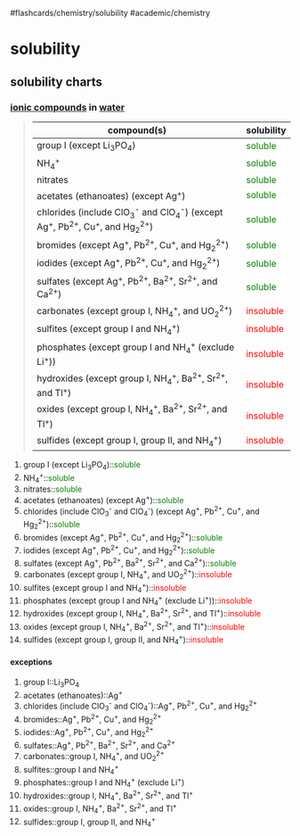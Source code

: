#flashcards/chemistry/solubility #academic/chemistry

# solubility

## solubility charts

### [ionic compounds](ionic%20compound) in [water](water)
> compound(s) | solubility
> -|-
> group I (except Li<sub>3</sub>PO<sub>4</sub>) | <span style="color: green;">soluble</span>
> NH<sub>4</sub><sup>+</sup> | <span style="color: green;">soluble</span>
> nitrates | <span style="color: green;">soluble</span>
> acetates (ethanoates) (except Ag<sup>+</sup>) | <span style="color: green;">soluble</span>
> chlorides (include ClO<sub>3</sub><sup>-</sup> and ClO<sub>4</sub><sup>-</sup>) (except Ag<sup>+</sup>, Pb<sup>2+</sup>, Cu<sup>+</sup>, and Hg<sub>2</sub><sup>2+</sup>) | <span style="color: green;">soluble</span>
> bromides (except Ag<sup>+</sup>, Pb<sup>2+</sup>, Cu<sup>+</sup>, and Hg<sub>2</sub><sup>2+</sup>) | <span style="color: green;">soluble</span>
> iodides (except Ag<sup>+</sup>, Pb<sup>2+</sup>, Cu<sup>+</sup>, and Hg<sub>2</sub><sup>2+</sup>) | <span style="color: green;">soluble</span>
> sulfates (except Ag<sup>+</sup>, Pb<sup>2+</sup>, Ba<sup>2+</sup>, Sr<sup>2+</sup>, and Ca<sup>2+</sup>) | <span style="color: green;">soluble</span>
> carbonates (except group I, NH<sub>4</sub><sup>+</sup>, and UO<sub>2</sub><sup>2+</sup>) | <span style="color: red;">insoluble</span>
> sulfites (except group I and NH<sub>4</sub><sup>+</sup>) | <span style="color: red;">insoluble</span>
> phosphates (except group I and NH<sub>4</sub><sup>+</sup> (exclude Li<sup>+</sup>)) | <span style="color: red;">insoluble</span>
> hydroxides (except group I, NH<sub>4</sub><sup>+</sup>, Ba<sup>2+</sup>, Sr<sup>2+</sup>, and Tl<sup>+</sup>) | <span style="color: red;">insoluble</span>
> oxides (except group I, NH<sub>4</sub><sup>+</sup>, Ba<sup>2+</sup>, Sr<sup>2+</sup>, and Tl<sup>+</sup>) | <span style="color: red;">insoluble</span>
> sulfides (except group I, group II, and NH<sub>4</sub><sup>+</sup>) | <span style="color: red;">insoluble</span>
1. group I (except Li<sub>3</sub>PO<sub>4</sub>)::<span style="color: green;">soluble</span> <!--SR:!2022-04-30,19,210-->
2. NH<sub>4</sub><sup>+</sup>::<span style="color: green;">soluble</span> <!--SR:!2022-05-21,40,262-->
3. nitrates::<span style="color: green;">soluble</span> <!--SR:!2022-05-08,25,216-->
4. acetates (ethanoates) (except Ag<sup>+</sup>)::<span style="color: green;">soluble</span> <!--SR:!2022-05-27,39,242-->
5. chlorides (include ClO<sub>3</sub><sup>-</sup> and ClO<sub>4</sub><sup>-</sup>) (except Ag<sup>+</sup>, Pb<sup>2+</sup>, Cu<sup>+</sup>, and Hg<sub>2</sub><sup>2+</sup>)::<span style="color: green;">soluble</span> <!--SR:!2022-05-13,31,248-->
6. bromides (except Ag<sup>+</sup>, Pb<sup>2+</sup>, Cu<sup>+</sup>, and Hg<sub>2</sub><sup>2+</sup>)::<span style="color: green;">soluble</span> <!--SR:!2022-04-20,17,246-->
7. iodides (except Ag<sup>+</sup>, Pb<sup>2+</sup>, Cu<sup>+</sup>, and Hg<sub>2</sub><sup>2+</sup>)::<span style="color: green;">soluble</span> <!--SR:!2022-04-21,18,242-->
8. sulfates (except Ag<sup>+</sup>, Pb<sup>2+</sup>, Ba<sup>2+</sup>, Sr<sup>2+</sup>, and Ca<sup>2+</sup>)::<span style="color: green;">soluble</span> <!--SR:!2022-05-26,38,241-->
9. carbonates (except group I, NH<sub>4</sub><sup>+</sup>, and UO<sub>2</sub><sup>2+</sup>)::<span style="color: red;">insoluble</span> <!--SR:!2022-04-21,18,248-->
10. sulfites (except group I and NH<sub>4</sub><sup>+</sup>)::<span style="color: red;">insoluble</span> <!--SR:!2022-05-01,23,226-->
11. phosphates (except group I and NH<sub>4</sub><sup>+</sup> (exclude Li<sup>+</sup>))::<span style="color: red;">insoluble</span> <!--SR:!2022-05-13,28,230-->
12. hydroxides (except group I, NH<sub>4</sub><sup>+</sup>, Ba<sup>2+</sup>, Sr<sup>2+</sup>, and Tl<sup>+</sup>)::<span style="color: red;">insoluble</span> <!--SR:!2022-04-20,15,230-->
13. oxides (except group I, NH<sub>4</sub><sup>+</sup>, Ba<sup>2+</sup>, Sr<sup>2+</sup>, and Tl<sup>+</sup>)::<span style="color: red;">insoluble</span> <!--SR:!2022-05-21,33,230-->
14. sulfides (except group I, group II, and NH<sub>4</sub><sup>+</sup>)::<span style="color: red;">insoluble</span> <!--SR:!2022-05-21,35,238-->

#### exceptions
1. group I::Li<sub>3</sub>PO<sub>4</sub> <!--SR:!2022-05-14,26,230-->
2. acetates (ethanoates)::Ag<sup>+</sup> <!--SR:!2022-05-02,14,230-->
3. chlorides (include ClO<sub>3</sub><sup>-</sup> and ClO<sub>4</sub><sup>-</sup>)::Ag<sup>+</sup>, Pb<sup>2+</sup>, Cu<sup>+</sup>, and Hg<sub>2</sub><sup>2+</sup> <!--SR:!2022-04-27,16,210-->
4. bromides::Ag<sup>+</sup>, Pb<sup>2+</sup>, Cu<sup>+</sup>, and Hg<sub>2</sub><sup>2+</sup> <!--SR:!2022-04-23,5,190-->
5. iodides::Ag<sup>+</sup>, Pb<sup>2+</sup>, Cu<sup>+</sup>, and Hg<sub>2</sub><sup>2+</sup> <!--SR:!2022-05-03,21,230-->
6. sulfates::Ag<sup>+</sup>, Pb<sup>2+</sup>, Ba<sup>2+</sup>, Sr<sup>2+</sup>, and Ca<sup>2+</sup> <!--SR:!2022-04-21,10,190-->
7. carbonates::group I, NH<sub>4</sub><sup>+</sup>, and UO<sub>2</sub><sup>2+</sup> <!--SR:!2022-04-19,10,194-->
8. sulfites::group I and NH<sub>4</sub><sup>+</sup> <!--SR:!2022-04-22,11,210-->
9. phosphates::group I and NH<sub>4</sub><sup>+</sup> (exclude Li<sup>+</sup>) <!--SR:!2022-05-20,32,230-->
10. hydroxides::group I, NH<sub>4</sub><sup>+</sup>, Ba<sup>2+</sup>, Sr<sup>2+</sup>, and Tl<sup>+</sup> <!--SR:!2022-04-25,14,230-->
11. oxides::group I, NH<sub>4</sub><sup>+</sup>, Ba<sup>2+</sup>, Sr<sup>2+</sup>, and Tl<sup>+</sup> <!--SR:!2022-04-22,8,230-->
12. sulfides::group I, group II, and NH<sub>4</sub><sup>+</sup> <!--SR:!2022-04-20,9,210-->
